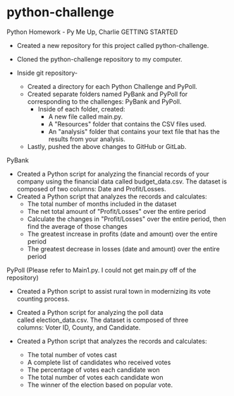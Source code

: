 # python-challenge
Python Homework - Py Me Up, Charlie
GETTING STARTED
* Created a new repository for this project called python-challenge. 
* Cloned the python-challenge repository to my computer. 

* Inside git repository-
    *  Created a directory for each Python Challenge and PyPoll.
    *  Created separate folders named PyBank and PyPoll for corresponding to the challenges: PyBank and PyPoll.
        * Inside of each folder, created:
            * A new file called main.py. 
            * A "Resources" folder that contains the CSV files used. 
            * An "analysis" folder that contains your text file that has the results from your analysis.
    * Lastly, pushed the above changes to GitHub or GitLab.

PyBank

* Created a Python script for analyzing the financial records of your company using the financial data called budget_data.csv. The dataset is composed of two columns: Date and Profit/Losses.  
* Created a Python script that analyzes the records and calculates:
    * The total number of months included in the dataset
    * The net total amount of "Profit/Losses" over the entire period
    * Calculate the changes in "Profit/Losses" over the entire period, then find the average of those changes
    * The greatest increase in profits (date and amount) over the entire period
    * The greatest decrease in losses (date and amount) over the entire period

PyPoll
(Please refer to Main1.py. I could not get main.py off of the repository)

* Created a Python script to assist rural town in modernizing its vote counting process. 
* Created a Python script for analyzing the poll data called election_data.csv. The dataset is composed of three columns: Voter ID, County, and Candidate.

* Created a Python script that analyzes the records and calculates:
    * The total number of votes cast
    * A complete list of candidates who received votes
    * The percentage of votes each candidate won
    * The total number of votes each candidate won
    * The winner of the election based on popular vote.
